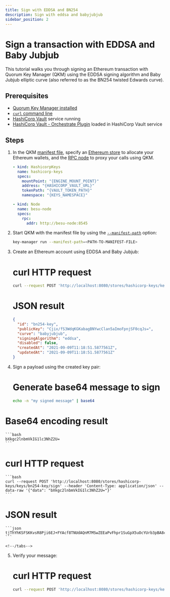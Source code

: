 ```yaml
---
title: Sign with EDDSA and BN254
description: Sign with eddsa and babyjubjub
sidebar_position: 2
---
```


# Sign a transaction with EDDSA and Baby Jubjub

This tutorial walks you through signing an Ethereum transaction with Quorum Key Manager (QKM) using the EDDSA signing algorithm and Baby Jubjub elliptic curve (also referred to as the BN254 twisted Edwards curve).

## Prerequisites

- [Quorum Key Manager installed](../Get-Started/Build-From-Source.md)
- [`curl` command line](https://curl.se/download.html)
- [HashiCorp Vault](https://github.com/hashicorp/vault) service running
- [HashiCorp Vault - Orchestrate Plugin](https://github.com/ConsenSys/orchestrate-hashicorp-vault-plugin) loaded in HashiCorp Vault service

## Steps

1.  In the QKM [manifest file](../HowTo/Use-Manifest-File/Overview.md), specify an [Ethereum store](../HowTo/Use-Manifest-File/Store.md#ethereum-store) to allocate your Ethereum wallets, and the [RPC node](../HowTo/Use-Manifest-File/Node.md) to proxy your calls using QKM.

    ```yaml title="Example manifest file"
    - kind: HashicorpKeys
      name: hashicorp-keys
      specs:
        mountPoint: "{ENGINE_MOUNT_POINT}"
        address: "{HASHICORP_VAULT_URL}"
        tokenPath: "{VAULT_TOKEN_PATH}"
        namespace: "{KEYS_NAMESPACE}"

    - kind: Node
      name: besu-node
      specs:
        rpc:
          addr: http://besu-node:8545
    ```

2.  Start QKM with the manifest file by using the [`--manifest-path`](../Reference/CLI/CLI-Syntax.md#manifest-path) option:

    ```bash
    key-manager run --manifest-path=<PATH-TO-MANIFEST-FILE>
    ```

3.  Create an Ethereum account using EDDSA and Baby Jubjub:

    <!--tabs-->

    # curl HTTP request

    ```bash
    curl --request POST 'http://localhost:8080/stores/hashicorp-keys/keys/bn254-key' --header 'Content-Type: application/json' --data-raw '{"curve": "babyjubjub", "signingAlgorithm": "eddsa"}'
    ```

    # JSON result

    ```json
    {
      "id": "bn254-key",
      "publicKey": "Cjix/fS3WdqKGKabagBNYwcClan5aImoFpnjSF0cqJs=",
      "curve": "babyjubjub",
      "signingAlgorithm": "eddsa",
      "disabled": false,
      "createdAt": "2021-09-09T11:18:51.5877561Z",
      "updatedAt": "2021-09-09T11:18:51.5877561Z"
    }
    ```

    <!--/tabs-->

4.  Sign a payload using the created key pair:

    <!--tabs-->

    # Generate base64 message to sign

    ```bash
    echo -n "my signed message" | base64
    ```

# Base64 encoding result

    ```bash
    bXkgc2lnbmVkIG1lc3NhZ2U=
    ```

# curl HTTP request

    ```bash
    curl --request POST 'http://localhost:8080/stores/hashicorp-keys/keys/bn254-key/sign' --header 'Content-Type: application/json' --data-raw '{"data": "bXkgc2lnbmVkIG1lc3NhZ2U="}'
    ```

# JSON result

    ```json
    tjThYhKSFSKKvsR8Pji6EJ+FYAcf8TNUdAQnM7MSwZEEaPvFhpr1SuGpX5uOcYUrb3pBA8cLk8xcbKtvZ56qWA==
    ```

    <!--/tabs-->

5.  Verify your message:

    <!--tabs-->

    # curl HTTP request

    ```bash
    curl --request POST 'http://localhost:8080/stores/hashicorp-keys/keys/verify-signature' --header 'Content-Type: application/json' --data-raw '{"curve": "babyjubjub", "signingAlgorithm": "eddsa", "data": "bXkgc2lnbmVkIG1lc3NhZ2U=", "publicKey": "yhUiySkg/cKbiN8soKZ5YO0GXHqzx8iycnABzYMPE5A=", "signature": "tjThYhKSFSKKvsR8Pji6EJ+FYAcf8TNUdAQnM7MSwZEEaPvFhpr1SuGpX5uOcYUrb3pBA8cLk8xcbKtvZ56qWA=="}'
    ```

    <!--/tabs-->
